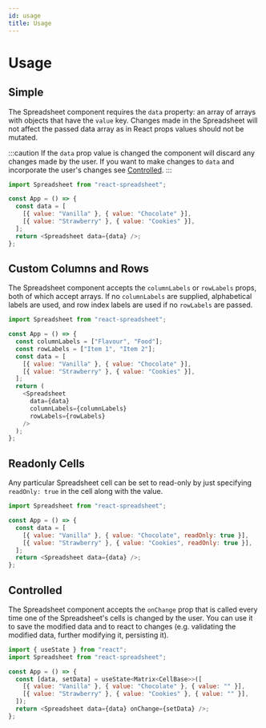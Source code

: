 ```yaml
---
id: usage
title: Usage
---
```


# Usage

## Simple

The Spreadsheet component requires the `data` property: an array of arrays with objects that have the `value` key. Changes made in the Spreadsheet will not affect the passed data array as in React props values should not be mutated.

:::caution
If the `data` prop value is changed the component will discard any changes made by the user. If you want to make changes to `data` and incorporate the user's changes see [Controlled](#controlled).
:::

```javascript
import Spreadsheet from "react-spreadsheet";

const App = () => {
  const data = [
    [{ value: "Vanilla" }, { value: "Chocolate" }],
    [{ value: "Strawberry" }, { value: "Cookies" }],
  ];
  return <Spreadsheet data={data} />;
};
```

## Custom Columns and Rows

The Spreadsheet component accepts the `columnLabels` or `rowLabels` props, both of which accept arrays. If no `columnLabels` are supplied, alphabetical labels are used, and row index labels are used if no `rowLabels` are passed.

```javascript
import Spreadsheet from "react-spreadsheet";

const App = () => {
  const columnLabels = ["Flavour", "Food"];
  const rowLabels = ["Item 1", "Item 2"];
  const data = [
    [{ value: "Vanilla" }, { value: "Chocolate" }],
    [{ value: "Strawberry" }, { value: "Cookies" }],
  ];
  return (
    <Spreadsheet
      data={data}
      columnLabels={columnLabels}
      rowLabels={rowLabels}
    />
  );
};
```

## Readonly Cells

Any particular Spreadsheet cell can be set to read-only by just specifying `readOnly: true` in the cell along with the value.

```javascript
import Spreadsheet from "react-spreadsheet";

const App = () => {
  const data = [
    [{ value: "Vanilla" }, { value: "Chocolate", readOnly: true }],
    [{ value: "Strawberry" }, { value: "Cookies", readOnly: true }],
  ];
  return <Spreadsheet data={data} />;
};
```

## Controlled

The Spreadsheet component accepts the `onChange` prop that is called every time one of the Spreadsheet's cells is changed by the user. You can use it to save the modified data and to react to changes (e.g. validating the modified data, further modifying it, persisting it).

```javascript
import { useState } from "react";
import Spreadsheet from "react-spreadsheet";

const App = () => {
  const [data, setData] = useState<Matrix<CellBase>>([
    [{ value: "Vanilla" }, { value: "Chocolate" }, { value: "" }],
    [{ value: "Strawberry" }, { value: "Cookies" }, { value: "" }],
  ]);
  return <Spreadsheet data={data} onChange={setData} />;
};
```
